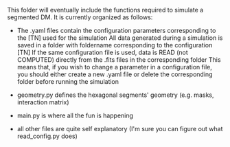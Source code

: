 This folder will eventually include the functions required to simulate a segmented DM.
It is currently organized as follows:

- The .yaml files contain the configuration parameters corresponding to the [TN] used for the simulation
All data generated during a simulation is saved in a folder with foldername corresponding to the configuration [TN]
If the same configuration file is used, data is READ (not COMPUTED) directly from the .fits files in the corresponding folder
This means that, if you wish to change a parameter in a configuration file, you should either create a new .yaml file or delete the
corresponding folder before running the simulation

- geometry.py defines the hexagonal segments' geometry (e.g. masks, interaction matrix)

- main.py is where all the fun is happening

- all other files are quite self explanatory (I'm sure you can figure out what read_config.py does)